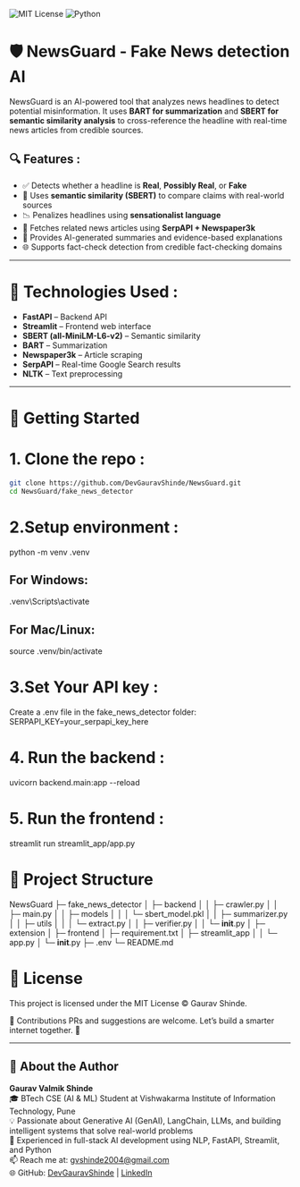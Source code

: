 ![MIT License](https://img.shields.io/badge/license-MIT-blue.svg)
![Python](https://img.shields.io/badge/python-3.9+-blue.svg)

# 🛡️ NewsGuard - Fake News detection AI

NewsGuard is an AI-powered tool that analyzes news headlines to detect potential misinformation. It uses **BART for summarization** and **SBERT for semantic similarity analysis** to cross-reference the headline with real-time news articles from credible sources.

## 🔍 Features :

- ✅ Detects whether a headline is **Real**, **Possibly Real**, or **Fake**
- 🧠 Uses **semantic similarity (SBERT)** to compare claims with real-world sources
- 📉 Penalizes headlines using **sensationalist language**
- 🔗 Fetches related news articles using **SerpAPI + Newspaper3k**
- 📝 Provides AI-generated summaries and evidence-based explanations
- 🌐 Supports fact-check detection from credible fact-checking domains

---

# 🧪 Technologies Used :

- **FastAPI** – Backend API
- **Streamlit** – Frontend web interface
- **SBERT (all-MiniLM-L6-v2)** – Semantic similarity
- **BART** – Summarization
- **Newspaper3k** – Article scraping
- **SerpAPI** – Real-time Google Search results
- **NLTK** – Text preprocessing

---

# 🚀 Getting Started

# 1. Clone the repo :

``` bash
git clone https://github.com/DevGauravShinde/NewsGuard.git
cd NewsGuard/fake_news_detector
```

# 2.Setup environment :
python -m venv .venv
## For Windows:
.venv\Scripts\activate
## For Mac/Linux:
source .venv/bin/activate


# 3.Set Your API key :
Create a .env file in the fake_news_detector folder:
SERPAPI_KEY=your_serpapi_key_here

# 4. Run the backend :
uvicorn backend.main:app --reload

# 5. Run the frontend :
streamlit run streamlit_app/app.py

# 📁 Project Structure

NewsGuard
├─ fake_news_detector
│  ├─ backend
│  │  ├─ crawler.py
│  │  ├─ main.py
│  │  ├─ models
│  │  │  └─ sbert_model.pkl
│  │  ├─ summarizer.py
│  │  ├─ utils
│  │  │  └─ extract.py
│  │  ├─ verifier.py
│  │  └─ __init__.py
│  ├─ extension
│  ├─ frontend
│  ├─ requirement.txt
│  ├─ streamlit_app
│  │  └─ app.py
│  └─ __init__.py
├─ .env
└─ README.md


# 📜 License
This project is licensed under the MIT License © Gaurav Shinde.

🤝 Contributions
PRs and suggestions are welcome. Let’s build a smarter internet together. 🧠

---

## 👤 About the Author

**Gaurav Valmik Shinde**  
🎓 BTech CSE (AI & ML) Student at Vishwakarma Institute of Information Technology, Pune  
💡 Passionate about Generative AI (GenAI), LangChain, LLMs, and building intelligent systems that solve real-world problems  
💼 Experienced in full-stack AI development using NLP, FastAPI, Streamlit, and Python  
📫 Reach me at: [gvshinde2004@gmail.com](mailto:gvshinde2004@gmail.com)  
🌐 GitHub: [DevGauravShinde](https://github.com/DevGauravShinde) | [LinkedIn](https://www.linkedin.com/in/gaurav-shinde-cs/)
